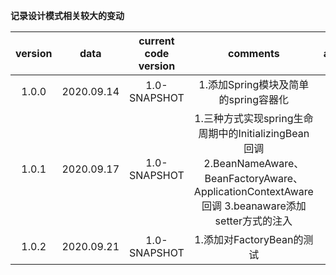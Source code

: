**记录设计模式相关较大的变动** 

| version |    data    |  current code version  | comments | author |
| :-----: |  :-------: |  :------------------:  | :------: | :----: |
|  1.0.0  | 2020.09.14 |       1.0-SNAPSHOT     | 1.添加Spring模块及简单的spring容器化 | jack |
|  1.0.1  | 2020.09.17 |       1.0-SNAPSHOT     | 1.三种方式实现spring生命周期中的InitializingBean回调  2.BeanNameAware、BeanFactoryAware、ApplicationContextAware回调  3.beanaware添加setter方式的注入 | jack |
|  1.0.2  | 2020.09.21 |       1.0-SNAPSHOT     | 1.添加对FactoryBean的测试 | jack |
